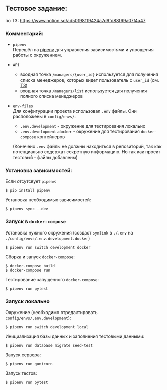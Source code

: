 ## Тестовое задание:

по ТЗ: https://www.notion.so/ad50f98119424a7d9fd88f69a07f4a47


### Комментарий:
* `pipenv`  
  Перешёл на [pipenv](https://github.com/pypa/pipenv) для управления зависимостями и упрощения работы с окружением.

* `API`
  - входная точка `/managers/{user_id}` используется для получения списка менеджеров, которых видет пользователь с `user_id` (см. [ТЗ](https://www.notion.so/ad50f98119424a7d9fd88f69a07f4a47
))
  - входная точка `/managers/list` используется для получения полного списка менеджеров
 
* `env-files`  
  Для конфигурации проекта использовал `.env` файлы. Они расположены в `config/envs/`:
  - `.env.development` - окружение для тестирования локально
  - `.env.development.docker` - окружение для тестирования `docker-compose` контейнеров
  
  (Конечено `.env` файлы не должны находиться в репозиторий, так как потенциально содержат секретную информацию. Но так как проект тестовый - файлы добавлены)
  
### Установка зависимостей:
Если отсутсвует `pipenv`:
```console
$ pip install pipenv
```
Установка необходимых зависимостей:
```console
$ pipenv sync --dev
```

### Запуск в `docker-compose`
Установка нужного окружения  (создаст `symlink` в `./.env` на `./config/envs/.env.development.docker`)
```console
$ pipenv run switch development docker
```

Cборка и запуск `docker-compose`:

```console
$ docker-compose build
$ docker-compose run
```
Тестирование запущенного `docker-compose`:

```console
$ pipenv run pytest
```

### Запуск локально
Окружение (необходимо отредактировать `config/envs/.env.development`):
```console
$ pipenv run switch development local
```
Инициализация базы данных и заполнения тестовыми данными:
```console
$ pipenv run database migrate seed-test
```

Запуск сервера:
```console
$ pipenv run gunicorn
```

Запуск тестов:
```console
$ pipenv run pytest
```
